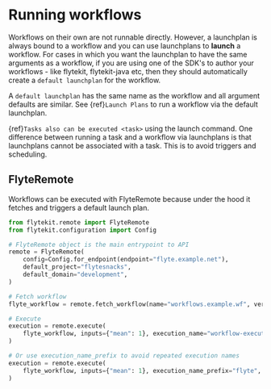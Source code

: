 # Running workflows

Workflows on their own are not runnable directly. However, a launchplan is always bound to a workflow and you can use
launchplans to **launch** a workflow. For cases in which you want the launchplan to have the same arguments as a workflow,
if you are using one of the SDK's to author your workflows - like flytekit, flytekit-java etc, then they should
automatically create a `default launchplan` for the workflow.

A `default launchplan` has the same name as the workflow and all argument defaults are similar. See
{ref}`Launch Plans` to run a workflow via the default launchplan.

{ref}`Tasks also can be executed <task>` using the launch command.
One difference between running a task and a workflow via launchplans is that launchplans cannot be associated with a
task. This is to avoid triggers and scheduling.

## FlyteRemote

Workflows can be executed with FlyteRemote because under the hood it fetches and triggers a default launch plan.

```python
from flytekit.remote import FlyteRemote
from flytekit.configuration import Config

# FlyteRemote object is the main entrypoint to API
remote = FlyteRemote(
    config=Config.for_endpoint(endpoint="flyte.example.net"),
    default_project="flytesnacks",
    default_domain="development",
)

# Fetch workflow
flyte_workflow = remote.fetch_workflow(name="workflows.example.wf", version="v1")

# Execute
execution = remote.execute(
    flyte_workflow, inputs={"mean": 1}, execution_name="workflow-execution", wait=True
)

# Or use execution_name_prefix to avoid repeated execution names
execution = remote.execute(
    flyte_workflow, inputs={"mean": 1}, execution_name_prefix="flyte", wait=True
)
```
